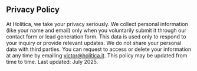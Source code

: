 ## Privacy Policy
At Holitica, we take your privacy seriously.
We collect personal information (like your name and email) only when you voluntarily submit it through our contact form or lead generation form. This data is used only to respond to your inquiry or provide relevant updates.
We do not share your personal data with third parties. You can request to access or delete your information at any time by emailing victor@holitica.it.
This policy may be updated from time to time. Last updated: July 2025.
